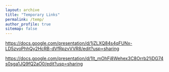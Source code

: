 ```yaml
---
layout: archive
title: "Temporary Links"
permalink: /temp/
author_profile: true
sitemap: false
---
```


https://docs.google.com/presentation/d/1jZLXQ84s4qFUNx-LD5zvoPhhQy2HcRB-dVfRpzvVVR8/edit?usp=sharing

https://docs.google.com/presentation/d/1It_mOhFj8Wehex3C8Orrb21jDG74s0sga1JQ9fQ2aO0/edit?usp=sharing

